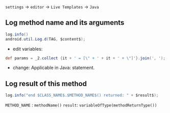 
`settings` -> `editor` -> `Live Templates` -> `Java`

 ## Log method name and its arguments
```JAVA
log.info()
android.util.Log.d(TAG, $content$);

```
 - edit variables: 
```groovy
def params = _2.collect {it + ' = [\" + ' + it + ' + \"]'}.join(', '); return '\"' + _1 + '() called' + (params.empty  ? '' : ' with: ' + params) + '\"'", methodName(), methodParameters())
```

- change: Applicable in Java: statement.

## Log result of this method
```JAVA
log.info("end $CLASS_NAME$.$METHOD_NAME$() returned: " + $result$);
```
`METHOD_NAME` : `methodName()`
`result`: `variableOfType(methodReturnType())`
